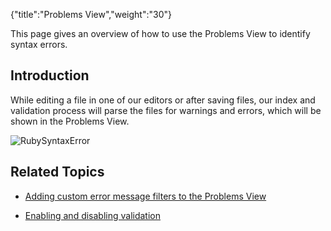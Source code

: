 {"title":"Problems View","weight":"30"} 

This page gives an overview of how to use the Problems View to identify syntax errors.

## Introduction

While editing a file in one of our editors or after saving files, our index and validation process will parse the files for warnings and errors, which will be shown in the Problems View.

![RubySyntaxError](/Images/appc/download/attachments/30083300/RubySyntaxError.png)

## Related Topics

*   [Adding custom error message filters to the Problems View](/docs/appc/Axway_Appcelerator_Studio/Axway_Appcelerator_Studio_Guide/Basic_Concepts/Views/Problems_View/Adding_custom_error_message_filters_to_the_Problems_View/)
    
*   [Enabling and disabling validation](/docs/appc/Axway_Appcelerator_Studio/Axway_Appcelerator_Studio_Guide/Basic_Concepts/Views/Problems_View/Enabling_and_disabling_validation/)